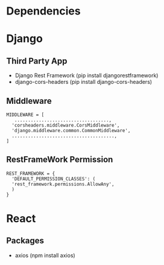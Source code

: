 
  # Dependencies

  # Django
    
   ## Third Party App
    
   - Django Rest Framework (pip install djangorestframework)
   - django-cors-headers (pip install django-cors-headers)
     
    
   ## Middleware
    
    MIDDLEWARE = [
       ...................................,
      'corsheaders.middleware.CorsMiddleware',
      'django.middleware.common.CommonMiddleware',
      ......................................,
    ]

     
   ## RestFrameWork Permission
     
    REST_FRAMEWORK = {
      'DEFAULT_PERMISSION_CLASSES': (
      'rest_framework.permissions.AllowAny',
      )
    }
    
    
    
   # React
   
   ## Packages
   - axios (npm install axios)
    
